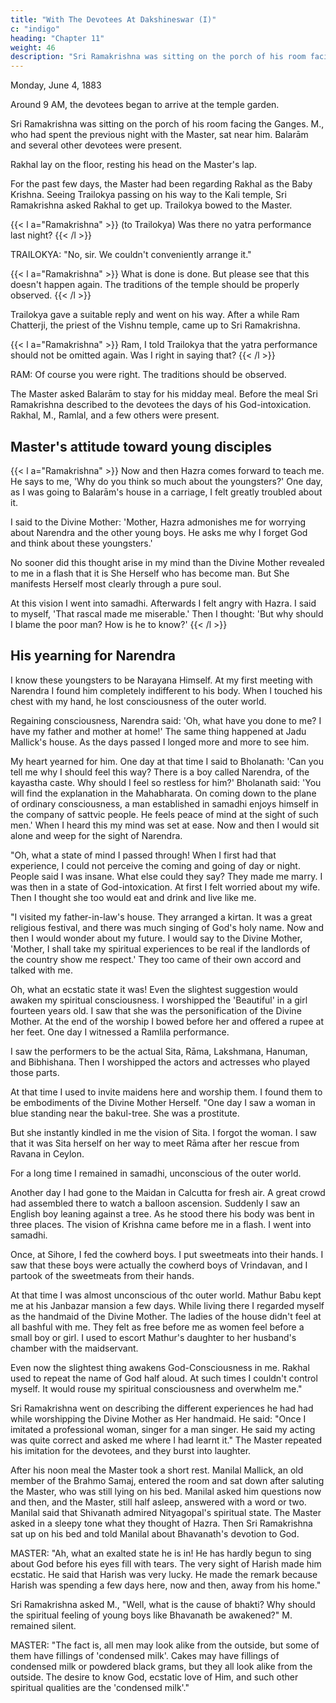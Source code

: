 ```yaml
---
title: "With The Devotees At Dakshineswar (I)"
c: "indigo"
heading: "Chapter 11"
weight: 46
description: "Sri Ramakrishna was sitting on the porch of his room facing the Ganges"
---
```




Monday, June 4, 1883

Around 9 AM, the devotees began to arrive at the temple garden. 

Sri Ramakrishna was sitting on the porch of his room facing the Ganges. M., who had spent the previous night with the Master, sat near him. Balarām and several other devotees were present.

Rakhal lay on the floor, resting his head on the Master's lap. 

For the past few days, the Master had been regarding Rakhal as the Baby Krishna. Seeing Trailokya passing on his way to the Kali temple, Sri Ramakrishna asked Rakhal to get up. Trailokya bowed to the Master. 

{{< l a="Ramakrishna" >}}
(to Trailokya) Was there no yatra performance last night?
{{< /l >}}

TRAILOKYA: "No, sir. We couldn't conveniently arrange it."

{{< l a="Ramakrishna" >}}
What is done is done. But please see that this doesn't happen again. The traditions of the temple should be properly observed.
{{< /l >}}

Trailokya gave a suitable reply and went on his way. After a while Ram Chatterji, the priest of the Vishnu temple, came up to Sri Ramakrishna.

{{< l a="Ramakrishna" >}}
Ram, I told Trailokya that the yatra performance should not be omitted again. Was I right in saying that?
{{< /l >}}

RAM: Of course you were right. The traditions should be observed.

The Master asked Balarām to stay for his midday meal. Before the meal Sri Ramakrishna described to the devotees the days of his God-intoxication. Rakhal, M., Ramlal, and a few others were present.


## Master's attitude toward young disciples

{{< l a="Ramakrishna" >}}
Now and then Hazra comes forward to teach me. He says to me, 'Why do you think so much about the youngsters?' One day, as I was going to Balarām's house in a carriage, I felt greatly troubled about it. 

I said to the Divine Mother: 'Mother, Hazra admonishes me for worrying about Narendra and the other young boys. He asks me why I forget God and think about these youngsters.' 

No sooner did this thought arise in my mind than the Divine Mother revealed to me in a flash that it is She Herself who has
become man. But She manifests Herself most clearly through a pure soul. 

At this vision I went into samadhi. Afterwards I felt angry with Hazra. I said to myself, 'That rascal made me miserable.' Then I thought: 'But why should I blame the poor man? How is he to know?'
{{< /l >}}


## His yearning for Narendra

I know these youngsters to be Narayana Himself. At my first meeting with Narendra I found him completely indifferent to his body. When I touched his chest with my hand, he lost consciousness of the outer world. 

Regaining consciousness, Narendra said: 'Oh, what have you done to me? I have my father and mother at home!' The same thing happened at Jadu Mallick's house. As the days passed I longed more and more to see him. 

My heart yearned for him. One day at that time I said to Bholanath: 'Can you tell
me why I should feel this way? There is a boy called Narendra, of the kayastha caste.
Why should I feel so restless for him?' Bholanath said: 'You will find the explanation in
the Mahabharata. On coming down to the plane of ordinary consciousness, a man
established in samadhi enjoys himself in the company of sattvic people. He feels peace
of mind at the sight of such men.' When I heard this my mind was set at ease. Now and
then I would sit alone and weep for the sight of Narendra.


"Oh, what a state of mind I passed through! When I first had that experience, I could not perceive the coming and going of day or night. People said I was insane. What else could they say? They made me marry. I was then in a state of God-intoxication. At first I felt worried about my wife. Then I thought she too would eat and drink and live like me.

"I visited my father-in-law's house. They arranged a kirtan. It was a great religious festival, and there was much singing of God's holy name. Now and then I would wonder about my future. I would say to the Divine Mother, 'Mother, I shall take my spiritual
experiences to be real if the landlords of the country show me respect.' They too came of
their own accord and talked with me.

Oh, what an ecstatic state it was! Even the slightest suggestion would awaken my spiritual consciousness. I worshipped the 'Beautiful' in a girl fourteen years old. I saw that she was the personification of the Divine Mother. At the end of the worship I bowed before her and offered a rupee at her feet. One day I witnessed a Ramlila performance.

I saw the performers to be the actual Sita, Rāma, Lakshmana, Hanuman, and Bibhishana. Then I worshipped the actors and actresses who played those parts. 

At that time I used to invite maidens here and worship them. I found them to be embodiments of the Divine Mother Herself.
"One day I saw a woman in blue standing near the bakul-tree. She was a prostitute.

But she instantly kindled in me the vision of Sita. I forgot the woman. I saw that it was Sita herself on her way to meet Rāma after her rescue from Ravana in Ceylon. 

For a long time I remained in samadhi, unconscious of the outer world.

Another day I had gone to the Maidan in Calcutta for fresh air. A great crowd had
assembled there to watch a balloon ascension. Suddenly I saw an English boy leaning
against a tree. As he stood there his body was bent in three places. The vision of
Krishna came before me in a flash. I went into samadhi.

Once, at Sihore, I fed the cowherd boys. I put sweetmeats into their hands. I saw that
these boys were actually the cowherd boys of Vrindavan, and I partook of the
sweetmeats from their hands.

At that time I was almost unconscious of thc outer world. Mathur Babu kept me at his
Janbazar mansion a few days. While living there I regarded myself as the handmaid of
the Divine Mother. The ladies of the house didn't feel at all bashful with me. They felt
as free before me as women feel before a small boy or girl. I used to escort Mathur's
daughter to her husband's chamber with the maidservant.

Even now the slightest thing awakens God-Consciousness in me. Rakhal used to repeat
the name of God half aloud. At such times I couldn't control myself. It would rouse my
spiritual consciousness and overwhelm me."

Sri Ramakrishna went on describing the different experiences he had had while
worshipping the Divine Mother as Her handmaid. He said: "Once I imitated a
professional woman, singer for a man singer. He said my acting was quite correct and
asked me where I had learnt it." The Master repeated his imitation for the devotees, and
they burst into laughter.

After his noon meal the Master took a short rest. Manilal Mallick, an old member of the
Brahmo Samaj, entered the room and sat down after saluting the Master, who was still
lying on his bed. Manilal asked him questions now and then, and the Master, still half
asleep, answered with a word or two. Manilal said that Shivanath admired Nityagopal's
spiritual state. The Master asked in a sleepy tone what they thought of Hazra.
Then Sri Ramakrishna sat up on his bed and told Manilal about Bhavanath's devotion to
God.

MASTER: "Ah, what an exalted state he is in! He has hardly begun to sing about God before his eyes fill with tears. The very sight of Harish made him ecstatic. He said that Harish was very lucky. He made the remark because Harish was spending a few days
here, now and then, away from his home."

Sri Ramakrishna asked M., "Well, what is the cause of bhakti? Why should the spiritual feeling of young boys like Bhavanath be awakened?" M. remained silent. 

MASTER: "The fact is, all men may look alike from the outside, but some of them have fillings of 'condensed milk'. Cakes may have fillings of condensed milk or powdered black grams, but they all look alike from the outside. The desire to know God, ecstatic
love of Him, and such other spiritual qualities are the 'condensed milk'."


